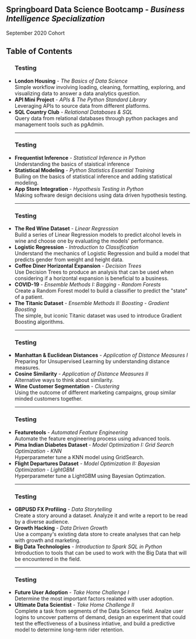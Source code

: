 <h2>Springboard Data Science Bootcamp - <i>Business Intelligence Specialization</i></h2>
September 2020 Cohort

<h2> Table of Contents </h2>
<ul>
  
  <h3 align='left'>Testing</h3>
  <li> <b>London Housing</b> - <i>The Basics of Data Science</i> <br /> Simple workflow involving loading, cleaning, formatting, exploring, and visualizing data to answer a data analytics question.</li>
  
  <li> <b>API Mini Project</b> - <i>APIs & The Python Standard Library</i> <br /> Leveraging APIs to source data from different platforms. </li>
  
  <li> <b>SQL Country Club</b> - <i>Relational Databases & SQL</i> <br /> Query data from relational databases through python packages and management tools such as pgAdmin. <hr> </li>
    
  <h3 align='left'>Testing</h3>
  <li> <b>Frequentist Inference</b> - <i>Statistical Inference in Python</i> <br /> Understanding the basics of staistical inference </li>
   
  <li> <b>Statistical Modeling</b> - <i>Python Statistics Essential Training</i> <br /> Builing on the basics of statistical inference and adding statistical modeling. </li>
  
  <li> <b>App Store Integration</b> - <i>Hypothesis Testing in Python</i> <br /> Making software design decisions using data driven hypothesis testing. <hr></li>
  
  <h3 align='left'>Testing</h3>
  <li> <b>The Red Wine Dataset</b> - <i>Linear Regression</i> <br /> Build a series of Linear Regression models to predict alcohol levels in wine and choose one by evaluating the models' performance.</li>
  
  <li> <b>Logistic Regression</b> - <i>Introduction to Classification</i> <br /> Understand the mechanics of Logistic Regression and build a model that predicts gender from weight and height data. </li>
  
  <li> <b>Coffee Diner Horizontal Expansion</b> - <i>Decision Trees</i> <br /> Use Decision Trees to produce an analysis that can be used when considering if a horizontal expansion is beneficial to a business. </li>
  
  <li> <b>COVID-19</b> - <i>Ensemble Methods I: Bagging - Random Forests</i> <br /> Create a Random Forest model to build a classifier to predict the "state" of a patient. </li>
  
  <li> <b>The Titanic Dataset</b> - <i>Ensemble Methods II: Boosting - Gradient Boosting </i> <br /> The simple, but iconic Titanic dataset was used to introduce Gradient Boosting algorithms.<hr></li>
  
  
  <h3 align='left'>Testing</h3>
  <li> <b>Manhattan & Euclidean Distances</b> - <i>Application of Distance Measures I</i> <br /> Preparing for Unsupervised Learning by understanding distance measures. </li>
  
  <li> <b>Cosine Similarity</b> - <i>Application of Distance Measures II</i> <br /> Alternative ways to think about similarity. </li>
  
  <li> <b>Wine Customer Segmentation</b> - <i>Clustering</i> <br /> Using the outcome of different marketing campaigns, group similar minded customers together. <hr></li>
  
  
  <h3 align='left'>Testing</h3>
  <li> <b>Featuretools</b> - <i>Automated Feature Engineering</i> <br /> Automate the feature engineering process using advanced tools. </li>
  
  <li> <b>Pima Indian Diabetes Dataset </b> - <i>Model Optimization I: Grid Search Optimization - KNN</i> <br /> Hyperparameter tune a KNN model using GridSearch. </li>
  
  <li> <b>Flight Departures Dataset</b> - <i>Model Optimization II: Bayesian Optimization - LightGBM</i> <br /> Hyperparameter tune a LightGBM using Bayesian Optimzation.<hr></li>
  
  
  <h3 align='left'>Testing</h3>
  <li> <b>GBPUSD FX Profiling</b> - <i>Data Storytelling</i> <br /> Create a story around a dataset. Analyze it and write a report to be read by a diverse audience.</li>
  
  <li> <b>Growth Hacking</b> - <i>Data Driven Growth</i> <br /> Use a company's existing data store to create analyses that can help with growth and marketing. </li>
  
  <li> <b>Big Data Technologies</b> - <i>Introduction to Spark SQL in Python</i> <br /> Introduction to tools that can be used to work with the Big Data that will be encountered in the field.<hr></li>
  
  
  <h3 align='left'>Testing</h3>
  <li> <b>Future User Adoption</b> - <i>Take Home Challenge I</i> <br /> Determine the most important factors realated with user adoption. </li>
  
  <li> <b>Ultimate Data Scientist</b> - <i>Take Home Challenge II</i> <br /> Complete a task from segments of the Data Science field. Analze user logins to uncover patterns of demand, design an experiment that could test the effectiveness of a business intiative, and build a predictive model to determine long-term rider retention. </li>



    













   
</ul>
